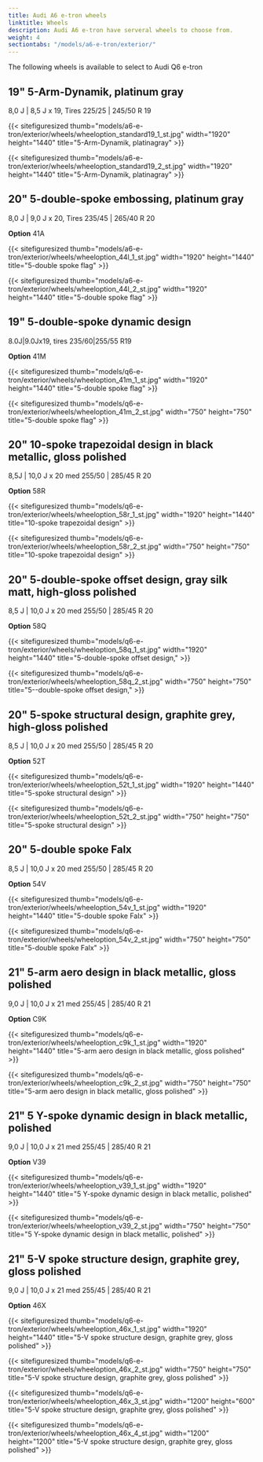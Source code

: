 ```yaml
---
title: Audi A6 e-tron wheels
linktitle: Wheels
description: Audi A6 e-tron have serveral wheels to choose from.
weight: 4
sectiontabs: "/models/a6-e-tron/exterior/"
---
```

<!-- markdownlint-disable MD033 -->

The following wheels is available to select to Audi Q6 e-tron

## 19" 5-Arm-Dynamik, platinum gray

8,0 J | 8,5 J x 19, Tires 225/25 | 245/50 R 19

{{< sitefiguresized thumb="models/a6-e-tron/exterior/wheels/wheeloption_standard19_1_st.jpg" width="1920" height="1440" title="5-Arm-Dynamik, platinagray" >}}

{{< sitefiguresized thumb="models/a6-e-tron/exterior/wheels/wheeloption_standard19_2_st.jpg" width="1920" height="1440" title="5-Arm-Dynamik, platinagray" >}}

## 20"  5-double-spoke embossing, platinum gray

8,0 J | 9,0 J x 20, Tires 235/45 | 265/40 R 20

**Option** 41A

{{< sitefiguresized thumb="models/a6-e-tron/exterior/wheels/wheeloption_44l_1_st.jpg" width="1920" height="1440" title="5-double spoke flag" >}}

{{< sitefiguresized thumb="models/a6-e-tron/exterior/wheels/wheeloption_44l_2_st.jpg" width="1920" height="1440" title="5-double spoke flag" >}}

## 19" 5-double-spoke dynamic design

 8.0J|9.0Jx19, tires 235/60|255/55 R19

**Option** 41M

{{< sitefiguresized thumb="models/q6-e-tron/exterior/wheels/wheeloption_41m_1_st.jpg" width="1920" height="1440" title="5-double spoke flag" >}}

{{< sitefiguresized thumb="models/q6-e-tron/exterior/wheels/wheeloption_41m_2_st.jpg" width="750" height="750" title="5-double spoke flag" >}}


## 20"  10-spoke trapezoidal design in black metallic, gloss polished

8,5J | 10,0 J x 20 med 255/50 | 285/45 R 20

**Option** 58R

{{< sitefiguresized thumb="models/q6-e-tron/exterior/wheels/wheeloption_58r_1_st.jpg" width="1920" height="1440" title="10-spoke trapezoidal design" >}}

{{< sitefiguresized thumb="models/q6-e-tron/exterior/wheels/wheeloption_58r_2_st.jpg" width="750" height="750" title="10-spoke trapezoidal design" >}}


## 20"  5-double-spoke offset design, gray silk matt, high-gloss polished

8,5 J | 10,0 J x 20 med 255/50 | 285/45 R 20

**Option** 58Q

{{< sitefiguresized thumb="models/q6-e-tron/exterior/wheels/wheeloption_58q_1_st.jpg" width="1920" height="1440" title="5-double-spoke offset design," >}}

{{< sitefiguresized thumb="models/q6-e-tron/exterior/wheels/wheeloption_58q_2_st.jpg" width="750" height="750" title="5--double-spoke offset design," >}}


## 20"  5-spoke structural design, graphite grey, high-gloss polished

8,5 J | 10,0 J x 20 med 255/50 | 285/45 R 20

**Option** 52T

{{< sitefiguresized thumb="models/q6-e-tron/exterior/wheels/wheeloption_52t_1_st.jpg" width="1920" height="1440" title="5-spoke structural design" >}}

{{< sitefiguresized thumb="models/q6-e-tron/exterior/wheels/wheeloption_52t_2_st.jpg" width="750" height="750" title="5-spoke structural design" >}}


## 20"  5-double spoke Falx

8,5 J | 10,0 J x 20 med 255/50 | 285/45 R 20

**Option** 54V

{{< sitefiguresized thumb="models/q6-e-tron/exterior/wheels/wheeloption_54v_1_st.jpg" width="1920" height="1440" title="5-double spoke Falx" >}}

{{< sitefiguresized thumb="models/q6-e-tron/exterior/wheels/wheeloption_54v_2_st.jpg" width="750" height="750" title="5-double spoke Falx" >}}

## 21" 5-arm aero design in black metallic, gloss polished

9,0 J | 10,0 J x 21 med 255/45 | 285/40 R 21

**Option** C9K

{{< sitefiguresized thumb="models/q6-e-tron/exterior/wheels/wheeloption_c9k_1_st.jpg" width="1920" height="1440" title="5-arm aero design in black metallic, gloss polished" >}}

{{< sitefiguresized thumb="models/q6-e-tron/exterior/wheels/wheeloption_c9k_2_st.jpg" width="750" height="750" title="5-arm aero design in black metallic, gloss polished" >}}


## 21" 5 Y-spoke dynamic design in black metallic, polished

9,0 J | 10,0 J x 21 med 255/45 | 285/40 R 21

**Option** V39

{{< sitefiguresized thumb="models/q6-e-tron/exterior/wheels/wheeloption_v39_1_st.jpg" width="1920" height="1440" title="5 Y-spoke dynamic design in black metallic, polished" >}}

{{< sitefiguresized thumb="models/q6-e-tron/exterior/wheels/wheeloption_v39_2_st.jpg" width="750" height="750" title="5 Y-spoke dynamic design in black metallic, polished" >}}


## 21" 5-V spoke structure design, graphite grey, gloss polished

9,0 J | 10,0 J x 21 med 255/45 | 285/40 R 21

**Option** 46X 

{{< sitefiguresized thumb="models/q6-e-tron/exterior/wheels/wheeloption_46x_1_st.jpg" width="1920" height="1440" title="5-V spoke structure design, graphite grey, gloss polished" >}}

{{< sitefiguresized thumb="models/q6-e-tron/exterior/wheels/wheeloption_46x_2_st.jpg" width="750" height="750" title="5-V spoke structure design, graphite grey, gloss polished" >}}

{{< sitefiguresized thumb="models/q6-e-tron/exterior/wheels/wheeloption_46x_3_st.jpg" width="1200" height="600" title="5-V spoke structure design, graphite grey, gloss polished" >}}

{{< sitefiguresized thumb="models/q6-e-tron/exterior/wheels/wheeloption_46x_4_st.jpg" width="1200" height="1200" title="5-V spoke structure design, graphite grey, gloss polished" >}}
